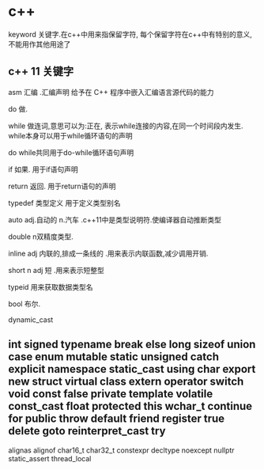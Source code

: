 # c++
keyword 关键字.在c++中用来指保留字符, 每个保留字符在c++中有特别的意义,不能用作其他用途了
## c++ 11 关键字

asm 汇编 .汇编声明 给予在 C++ 程序中嵌入汇编语言源代码的能力 

do 做.

while  做连词,意思可以为:正在, 表示while连接的内容,在同一个时间段内发生.  while本身可以用于while循环语句的声明

do while共同用于do-while循环语句声明

if 如果. 用于if语句声明

return 返回. 用于return语句的声明

typedef 类型定义 用于定义类型别名

auto adj.自动的 n.汽车 .c++11中是类型说明符.使编译器自动推断类型

double n双精度类型. 

inline adj 内联的,排成一条线的 .用来表示内联函数,减少调用开销.

short n adj 短 .用来表示短整型

typeid 用来获取数据类型名

bool 布尔. 

dynamic_cast

int
signed
typename
break
else
long
sizeof
union
case
enum
mutable
static
unsigned
catch
explicit
namespace
static_cast
using
char
export
new
struct
virtual
class
extern
operator
switch
void
const
false
private
template
volatile
const_cast
float
protected
this
wchar_t
continue
for
public
throw
default
friend
register
true
delete
goto
reinterpret_cast
try
----
alignas
alignof
char16_t
char32_t
constexpr
decltype
noexcept
nullptr
static_assert
thread_local

